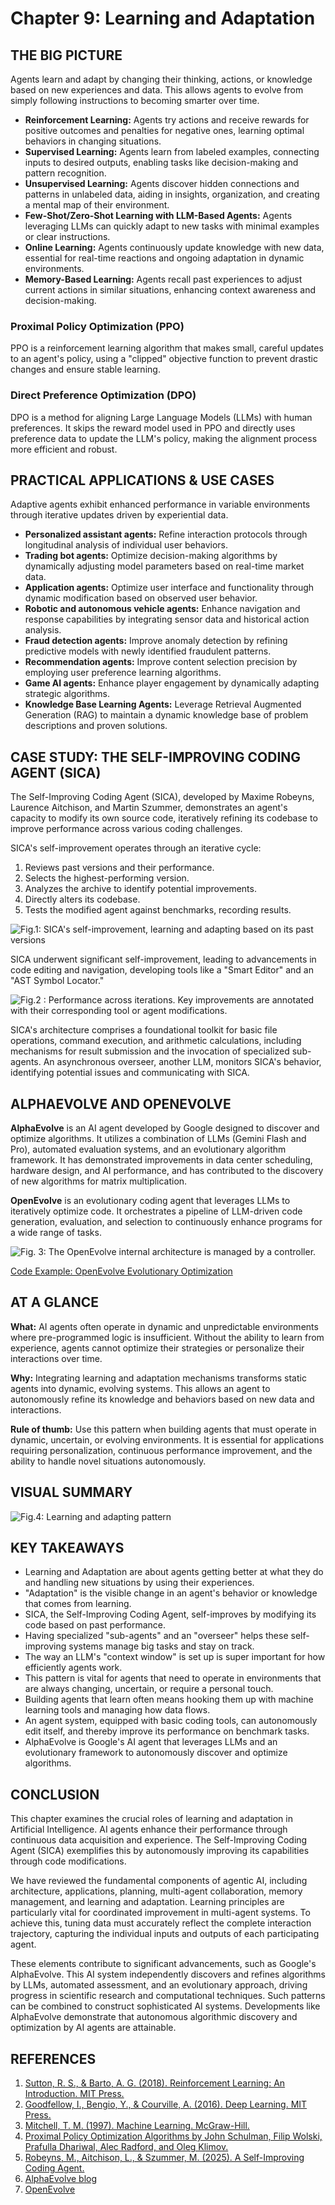 # Chapter 9: Learning and Adaptation

## THE BIG PICTURE

Agents learn and adapt by changing their thinking, actions, or knowledge based on new experiences and data. This allows agents to evolve from simply following instructions to becoming smarter over time.

*   **Reinforcement Learning:** Agents try actions and receive rewards for positive outcomes and penalties for negative ones, learning optimal behaviors in changing situations.
*   **Supervised Learning:** Agents learn from labeled examples, connecting inputs to desired outputs, enabling tasks like decision-making and pattern recognition.
*   **Unsupervised Learning:** Agents discover hidden connections and patterns in unlabeled data, aiding in insights, organization, and creating a mental map of their environment.
*   **Few-Shot/Zero-Shot Learning with LLM-Based Agents:** Agents leveraging LLMs can quickly adapt to new tasks with minimal examples or clear instructions.
*   **Online Learning:** Agents continuously update knowledge with new data, essential for real-time reactions and ongoing adaptation in dynamic environments.
*   **Memory-Based Learning:** Agents recall past experiences to adjust current actions in similar situations, enhancing context awareness and decision-making.

### Proximal Policy Optimization (PPO)
PPO is a reinforcement learning algorithm that makes small, careful updates to an agent's policy, using a "clipped" objective function to prevent drastic changes and ensure stable learning.

### Direct Preference Optimization (DPO)
DPO is a method for aligning Large Language Models (LLMs) with human preferences. It skips the reward model used in PPO and directly uses preference data to update the LLM's policy, making the alignment process more efficient and robust.

## PRACTICAL APPLICATIONS & USE CASES

Adaptive agents exhibit enhanced performance in variable environments through iterative updates driven by experiential data.

*   **Personalized assistant agents:** Refine interaction protocols through longitudinal analysis of individual user behaviors.
*   **Trading bot agents:** Optimize decision-making algorithms by dynamically adjusting model parameters based on real-time market data.
*   **Application agents:** Optimize user interface and functionality through dynamic modification based on observed user behavior.
*   **Robotic and autonomous vehicle agents:** Enhance navigation and response capabilities by integrating sensor data and historical action analysis.
*   **Fraud detection agents:** Improve anomaly detection by refining predictive models with newly identified fraudulent patterns.
*   **Recommendation agents:** Improve content selection precision by employing user preference learning algorithms.
*   **Game AI agents:** Enhance player engagement by dynamically adapting strategic algorithms.
*   **Knowledge Base Learning Agents:** Leverage Retrieval Augmented Generation (RAG) to maintain a dynamic knowledge base of problem descriptions and proven solutions.

## CASE STUDY: THE SELF-IMPROVING CODING AGENT (SICA)

The Self-Improving Coding Agent (SICA), developed by Maxime Robeyns, Laurence Aitchison, and Martin Szummer, demonstrates an agent's capacity to modify its own source code, iteratively refining its codebase to improve performance across various coding challenges.

SICA's self-improvement operates through an iterative cycle:
1.  Reviews past versions and their performance.
2.  Selects the highest-performing version.
3.  Analyzes the archive to identify potential improvements.
4.  Directly alters its codebase.
5.  Tests the modified agent against benchmarks, recording results.

![Fig.1: SICA's self-improvement, learning and adapting based on its past versions](placeholder_for_sica_fig1)

SICA underwent significant self-improvement, leading to advancements in code editing and navigation, developing tools like a "Smart Editor" and an "AST Symbol Locator."

![Fig.2 : Performance across iterations. Key improvements are annotated with their corresponding tool or agent modifications.](placeholder_for_sica_fig2)

SICA's architecture comprises a foundational toolkit for basic file operations, command execution, and arithmetic calculations, including mechanisms for result submission and the invocation of specialized sub-agents. An asynchronous overseer, another LLM, monitors SICA's behavior, identifying potential issues and communicating with SICA.

## ALPHAEVOLVE AND OPENEVOLVE

**AlphaEvolve** is an AI agent developed by Google designed to discover and optimize algorithms. It utilizes a combination of LLMs (Gemini Flash and Pro), automated evaluation systems, and an evolutionary algorithm framework. It has demonstrated improvements in data center scheduling, hardware design, and AI performance, and has contributed to the discovery of new algorithms for matrix multiplication.

**OpenEvolve** is an evolutionary coding agent that leverages LLMs to iteratively optimize code. It orchestrates a pipeline of LLM-driven code generation, evaluation, and selection to continuously enhance programs for a wide range of tasks.

![Fig. 3: The OpenEvolve internal architecture is managed by a controller.](placeholder_for_openevolve_fig3)

[Code Example: OpenEvolve Evolutionary Optimization](../snippets/learning-adaptation-openevolve-optimization.py)
## AT A GLANCE

**What:** AI agents often operate in dynamic and unpredictable environments where pre-programmed logic is insufficient. Without the ability to learn from experience, agents cannot optimize their strategies or personalize their interactions over time.

**Why:** Integrating learning and adaptation mechanisms transforms static agents into dynamic, evolving systems. This allows an agent to autonomously refine its knowledge and behaviors based on new data and interactions.

**Rule of thumb:** Use this pattern when building agents that must operate in dynamic, uncertain, or evolving environments. It is essential for applications requiring personalization, continuous performance improvement, and the ability to handle novel situations autonomously.

## VISUAL SUMMARY

![Fig.4: Learning and adapting pattern](placeholder_for_learning_adaptation_fig4)

## KEY TAKEAWAYS

*   Learning and Adaptation are about agents getting better at what they do and handling new situations by using their experiences.
*   "Adaptation" is the visible change in an agent's behavior or knowledge that comes from learning.
*   SICA, the Self-Improving Coding Agent, self-improves by modifying its code based on past performance.
*   Having specialized "sub-agents" and an "overseer" helps these self-improving systems manage big tasks and stay on track.
*   The way an LLM's "context window" is set up is super important for how efficiently agents work.
*   This pattern is vital for agents that need to operate in environments that are always changing, uncertain, or require a personal touch.
*   Building agents that learn often means hooking them up with machine learning tools and managing how data flows.
*   An agent system, equipped with basic coding tools, can autonomously edit itself, and thereby improve its performance on benchmark tasks.
*   AlphaEvolve is Google's AI agent that leverages LLMs and an evolutionary framework to autonomously discover and optimize algorithms.

## CONCLUSION

This chapter examines the crucial roles of learning and adaptation in Artificial Intelligence. AI agents enhance their performance through continuous data acquisition and experience. The Self-Improving Coding Agent (SICA) exemplifies this by autonomously improving its capabilities through code modifications.

We have reviewed the fundamental components of agentic AI, including architecture, applications, planning, multi-agent collaboration, memory management, and learning and adaptation. Learning principles are particularly vital for coordinated improvement in multi-agent systems. To achieve this, tuning data must accurately reflect the complete interaction trajectory, capturing the individual inputs and outputs of each participating agent.

These elements contribute to significant advancements, such as Google's AlphaEvolve. This AI system independently discovers and refines algorithms by LLMs, automated assessment, and an evolutionary approach, driving progress in scientific research and computational techniques. Such patterns can be combined to construct sophisticated AI systems. Developments like AlphaEvolve demonstrate that autonomous algorithmic discovery and optimization by AI agents are attainable.

## REFERENCES

1.  [Sutton, R. S., & Barto, A. G. (2018). Reinforcement Learning: An Introduction. MIT Press.](https://arxiv.org/abs/1707.06347)
2.  [Goodfellow, I., Bengio, Y., & Courville, A. (2016). Deep Learning. MIT Press.](https://arxiv.org/abs/1707.06347)
3.  [Mitchell, T. M. (1997). Machine Learning. McGraw-Hill.](https://arxiv.org/abs/1707.06347)
4.  [Proximal Policy Optimization Algorithms by John Schulman, Filip Wolski, Prafulla Dhariwal, Alec Radford, and Oleg Klimov.](https://arxiv.org/abs/1707.06347)
5.  [Robeyns, M., Aitchison, L., & Szummer, M. (2025). A Self-Improving Coding Agent.](https://arxiv.org/pdf/2504.15228)
6.  [AlphaEvolve blog](https://deepmind.google/discover/blog/alphaevolve-a-gemini-powered-coding-agent-for-designing-advanced-algorithms/)
7.  [OpenEvolve](https://github.com/codelion/openevolve)

